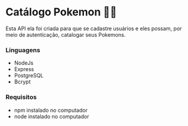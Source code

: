 # Catálogo Pokemon :man_technologist:
Esta API ela foi criada para que se cadastre usuários e eles possam, por meio de autenticação, catalogar seus Pokemons.

### Linguagens 
- NodeJs
- Express
- PostgreSQL
- Bcrypt

### Requisitos
- npm instalado no computador
- node instalado no computador
